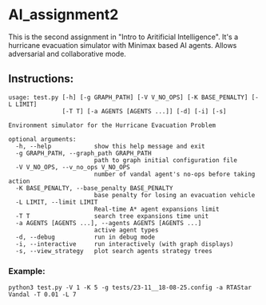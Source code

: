 # AI_assignment2
This is the second assignment in "Intro to Aritificial Intelligence".
It's a hurricane evacuation simulator with Minimax based AI agents.
Allows adversarial and collaborative mode.
## Instructions:
```
usage: test.py [-h] [-g GRAPH_PATH] [-V V_NO_OPS] [-K BASE_PENALTY] [-L LIMIT]
               [-T T] [-a AGENTS [AGENTS ...]] [-d] [-i] [-s]

Environment simulator for the Hurricane Evacuation Problem 

optional arguments:
  -h, --help            show this help message and exit
  -g GRAPH_PATH, --graph_path GRAPH_PATH
                        path to graph initial configuration file
  -V V_NO_OPS, --v_no_ops V_NO_OPS
                        number of vandal agent's no-ops before taking action
  -K BASE_PENALTY, --base_penalty BASE_PENALTY
                        base penalty for losing an evacuation vehicle
  -L LIMIT, --limit LIMIT
                        Real-time A* agent expansions limit
  -T T                  search tree expansions time unit
  -a AGENTS [AGENTS ...], --agents AGENTS [AGENTS ...]
                        active agent types
  -d, --debug           run in debug mode
  -i, --interactive     run interactively (with graph displays)
  -s, --view_strategy   plot search agents strategy trees
```  
### Example: 
`python3 test.py -V 1 -K 5 -g tests/23-11__18-08-25.config -a RTAStar Vandal -T 0.01 -L 7`

